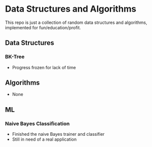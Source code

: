 Data Structures and Algorithms
==============================

This repo is just a collection of random data structures and algorithms,
implemented for fun/education/profit.

Data Structures
---------------

### BK-Tree
* Progress frozen for lack of time

## Algorithms
* None

ML
--

### Naive Bayes Classification
* Finished the naive Bayes trainer and classifier
* Still in need of a real application
